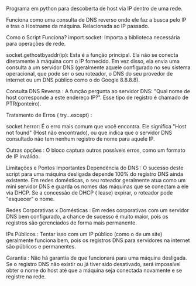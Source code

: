 Programa em python para descoberta de host via IP dentro de uma rede.

Funciona como uma consulta de DNS reverso onde ele faz a busca pelo IP e tras o Hostname da máquina. Relacionada ao IP passado.

Como o Script Funciona?
import socket: Importa a biblioteca necessária para operações de rede.

socket.gethostbyaddr(ip): Esta é a função principal. Ela não se conecta diretamente à máquina com o IP fornecido. Em vez disso, ela envia uma consulta a um servidor DNS (geralmente aquele configurado no seu sistema operacional, que pode ser o seu roteador, o DNS do seu provedor de internet ou um DNS público como o do Google 8.8.8.8).

Consulta DNS Reversa : A função pergunta ao servidor DNS: "Qual nome de host corresponde a este endereço IP?". Esse tipo de registro é chamado de PTR(ponteiro).

Tratamento de Erros ( try...except) :

socket.herror: É o erro mais comum que você encontra. Ele significa "Host not found" (Host não encontrado), ou que indica que o servidor DNS consultado não tem nenhum registro de nome para aquele IP.

Outras opções : O bloco captura outros possíveis erros, como um formato de IP inválido.

Limitações e Pontos Importantes
Dependência do DNS : O sucesso deste script para uma máquina desligada depende 100% do registro DNS ainda existente. Em redes domésticas, o seu roteador geralmente atua como um mini servidor DNS e guarda os nomes das máquinas que se conectam a ele via DHCP. Se a concessão de DHCP ( lease) expirar, o roteador pode "esquecer" o nome.

Redes Corporativas x Domésticas : Em redes corporativas com um servidor DNS bem configurado, a chance de sucesso é muito maior, pois os registros são gerenciados de forma mais permanente.

IPs Públicos : Tentar isso com um IP público (como o de um site) geralmente funciona bem, pois os registros DNS para servidores na internet são públicos e permanentes.

Garantia : Não há garantia de que funcionará para uma máquina desligada. Se o registro DNS não existir ou já tiver sido desativado, será impossível obter o nome do host até que a máquina seja conectada novamente e se registre na rede.